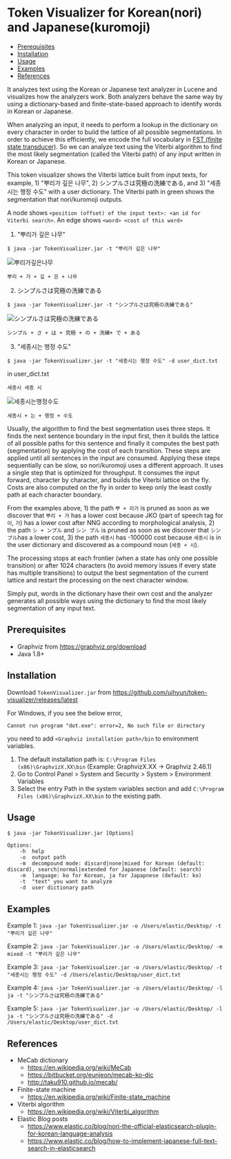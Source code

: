 # Token Visualizer for Korean(nori) and Japanese(kuromoji)

- [Prerequisites](#prerequisites)
- [Installation](#installation)
- [Usage](#usage)
- [Examples](#examples)
- [References](#references)

It analyzes text using the Korean or Japanese text analyzer in Lucene and visualizes how the analyzers work. Both analyzers behave the same way by using a dictionary-based and finite-state-based approach to identify words in Korean or Japanese. 

When analyzing an input, it needs to perform a lookup in the dictionary on every character in order to build the lattice of all possible segmentations. In order to achieve this efficiently, we encode the full vocabulary in [FST (finite state transducer)](http://blog.mikemccandless.com/2010/12/using-finite-state-transducers-in.html). So we can analyze text using the Viterbi algorithm to find the most likely segmentation (called the Viterbi path) of any input written in Korean or Japanese. 

This token visualizer shows the Viterbi lattice built from input texts, for example, 1) "뿌리가 깊은 나무", 2) シンプルさは究極の洗練である, and 3) "세종시는 행정 수도" with a user dictionary. The Viterbi path in green shows the segmentation that nori/kuromoji outputs.

A node shows `<position (offset) of the input text>: <an id for Viterbi search>`.
An edge shows `<word> <cost of this word>`

1) "뿌리가 깊은 나무" 
```
$ java -jar TokenVisualizer.jar -t "뿌리가 깊은 나무"
```
![뿌리가깊은나무](https://user-images.githubusercontent.com/16463710/110339129-27a65400-806b-11eb-800e-6ba22e82021a.jpg)
```
뿌리 + 가 + 깊 + 은 + 나무
```
2) シンプルさは究極の洗練である
```
$ java -jar TokenVisualizer.jar -t "シンプルさは究極の洗練である"
```
![シンプルさは究極の洗練である](https://user-images.githubusercontent.com/16463710/110339172-312fbc00-806b-11eb-9c09-1fec9b9024d9.jpg)
```
シンプル + さ + は + 究極 + の + 洗練+ で + ある
```

3) "세종시는 행정 수도"
```
$ java -jar TokenVisualizer.jar -t "세종시는 행정 수도" -d user_dict.txt
```
in user_dict.txt
```
세종시 세종 시
```
![세종시는행정수도](https://user-images.githubusercontent.com/16463710/110339192-37259d00-806b-11eb-8e29-f08d55929560.jpg)
```
세종시 + 는 + 행정 + 수도
```

Usually, the algorithm to find the best segmentation uses three steps. It finds the next sentence boundary in the input first, then it builds the lattice of all possible paths for this sentence and finally it computes the best path (segmentation) by applying the cost of each transition. These steps are applied until all sentences in the input are consumed. Applying these steps sequentially can be slow, so nori/kuromoji uses a different approach. It uses a single step that is optimized for throughput. It consumes the input forward, character by character, and builds the Viterbi lattice on the fly. Costs are also computed on the fly in order to keep only the least costly path at each character boundary.

From the examples above, 1) the path `뿌 + 리가` is pruned as soon as we discover that `뿌리 + 가` has a lower cost because JKO (part of speech tag for `이`, `가`) has a lower cost after NNG according to morphological analysis, 2) the path `シ + ンプル` and `シン プル` is pruned as soon as we discover that `シンプル`has a lower cost, 3) the path `세종시` has -100000 cost because `세종시` is in the user dictionary and discovered as a compound noun (`세종 + 시`).

The processing stops at each frontier (when a state has only one possible transition) or after 1024 characters (to avoid memory issues if every state has multiple transitions) to output the best segmentation of the current lattice and restart the processing on the next character window.

Simply put, words in the dictionary have their own cost and the analyzer generates all possible ways using the dictionary to find the most likely segmentation of any input text.

## Prerequisites
- Graphviz from https://graphviz.org/download
- Java 1.8+

## Installation
Download `TokenVisualizer.jar` from https://github.com/uihyun/token-visualizer/releases/latest

For Windows, if you see the below error,
```
Cannot run program "dot.exe": error=2, No such file or directory
```
you need to add `<Graphviz installation path>/bin` to environment variables.
1. The default installation path is: `C:\Program Files (x86)\GraphvizX.XX\bin` (Example: GraphvizX.XX → Graphviz 2.46.1)
2. Go to Control Panel >  System and Security > System > Environment Variables
3. Select the entry Path in the system variables section and add `C:\Program Files (x86)\GraphvizX.XX\bin` to the existing path.

## Usage
```
$ java -jar TokenVisualizer.jar [Options]
```
```
Options:
    -h  help
    -o  output path
    -m  decompound mode: discard|none|mixed for Korean (default: discard), search|normal|extended for Japanese (default: search)
    -m  language: ko for Korean, ja for Japapnese (default: ko)
    -t  "text" you want to analyze
    -d  user dictionary path
```

## Examples
Example 1: `java -jar TokenVisualizer.jar -o /Users/elastic/Desktop/ -t "뿌리가 깊은 나무"`

Example 2: `java -jar TokenVisualizer.jar -o /Users/elastic/Desktop/ -m mixed -t "뿌리가 깊은 나무"`

Example 3: `java -jar TokenVisualizer.jar -o /Users/elastic/Desktop/ -t "세종시는 행정 수도" -d /Users/elastic/Desktop/user_dict.txt`

Example 4: `java -jar TokenVisualizer.jar -o /Users/elastic/Desktop/ -l ja -t "シンプルさは究極の洗練である"`

Example 5: `java -jar TokenVisualizer.jar -o /Users/elastic/Desktop/ -l ja -t "シンプルさは究極の洗練である" -d /Users/elastic/Desktop/user_dict.txt`

## References

- MeCab dictionary
  - https://en.wikipedia.org/wiki/MeCab
  - https://bitbucket.org/eunjeon/mecab-ko-dic
  - http://taku910.github.io/mecab/
- Finite-state machine
  - https://en.wikipedia.org/wiki/Finite-state_machine
- Viterbi algorithm
  - https://en.wikipedia.org/wiki/Viterbi_algorithm
- Elastic Blog posts
  - https://www.elastic.co/blog/nori-the-official-elasticsearch-plugin-for-korean-language-analysis
  - https://www.elastic.co/blog/how-to-implement-japanese-full-text-search-in-elasticsearch
